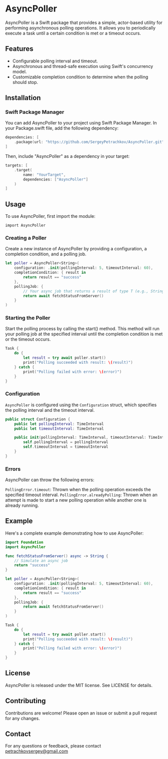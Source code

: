 # AsyncPoller
AsyncPoller is a Swift package that provides a simple, actor-based utility for performing asynchronous polling operations. It allows you to periodically execute a task until a certain condition is met or a timeout occurs.

## Features
* Configurable polling interval and timeout.
* Asynchronous and thread-safe execution using Swift's concurrency model.
* Customizable completion condition to determine when the polling should stop.

## Installation
### Swift Package Manager
You can add AsyncPoller to your project using Swift Package Manager. In your Package.swift file, add the following dependency:
```Swift
dependencies: [
    .package(url: "https://github.com/SergeyPetrachkov/AsyncPoller.git", from: "1.0.0")
]

```
Then, include "AsyncPoller" as a dependency in your target:
```Swift
targets: [
    .target(
        name: "YourTarget",
        dependencies: ["AsyncPoller"]
    )
]

```

## Usage
To use AsyncPoller, first import the module:
```
import AsyncPoller
```

### Creating a Poller
Create a new instance of AsyncPoller by providing a configuration, a completion condition, and a polling job.

```Swift
let poller = AsyncPoller<String>(
    configuration: .init(pollingInterval: 5, timeoutInterval: 60),
    completionCondition: { result in
        return result == "success"
    },
    pollingJob: {
        // Your async job that returns a result of type T (e.g., String in this case)
        return await fetchStatusFromServer()
    }
)
```

### Starting the Poller
Start the polling process by calling the start() method. This method will run your polling job at the specified interval until the completion condition is met or the timeout occurs.

```Swift
Task {
    do {
        let result = try await poller.start()
        print("Polling succeeded with result: \(result)")
    } catch {
        print("Polling failed with error: \(error)")
    }
}
```

### Configuration
`AsyncPoller` is configured using the `Configuration` struct, which specifies the polling interval and the timeout interval.

```Swift
public struct Configuration {
    public let pollingInterval: TimeInterval
    public let timeoutInterval: TimeInterval

    public init(pollingInterval: TimeInterval, timeoutInterval: TimeInterval) {
        self.pollingInterval = pollingInterval
        self.timeoutInterval = timeoutInterval
    }
}
```

### Errors
AsyncPoller can throw the following errors:

`PollingError.timeout`: Thrown when the polling operation exceeds the specified timeout interval.
`PollingError.alreadyPolling`: Thrown when an attempt is made to start a new polling operation while another one is already running.

## Example

Here's a complete example demonstrating how to use AsyncPoller:
```Swift
import Foundation
import AsyncPoller

func fetchStatusFromServer() async -> String {
    // Simulate an async job
    return "success"
}

let poller = AsyncPoller<String>(
    configuration: .init(pollingInterval: 5, timeoutInterval: 60),
    completionCondition: { result in
        return result == "success"
    },
    pollingJob: {
        return await fetchStatusFromServer()
    }
)

Task {
    do {
        let result = try await poller.start()
        print("Polling succeeded with result: \(result)")
    } catch {
        print("Polling failed with error: \(error)")
    }
}
```

## License
AsyncPoller is released under the MIT license. See LICENSE for details.

## Contributing
Contributions are welcome! Please open an issue or submit a pull request for any changes.

## Contact
For any questions or feedback, please contact petrachkovsergey@gmail.com
